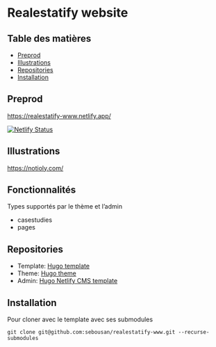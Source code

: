 # Realestatify website

## Table des matières

- [Preprod](#preprod)
- [Illustrations](#illustrations)
- [Repositories](#repositories)
- [Installation](#installation)

## Preprod
https://realestatify-www.netlify.app/

[![Netlify Status](https://api.netlify.com/api/v1/badges/77934568-56cf-4711-a03f-5f8b59618eab/deploy-status)](https://app.netlify.com/sites/realestatify-www/deploys)

## Illustrations
https://notioly.com/

## Fonctionnalités
Types supportés par le thème et l’admin
* casestudies
* pages

## Repositories
* Template: [Hugo template](https://github.com/sebousan/hugo-template)
* Theme: [Hugo theme](https://github.com/sebousan/hugo-theme)
* Admin: [Hugo Netlify CMS template](https://github.com/sebousan/hugo-netlify-cms-template)

## Installation
Pour cloner avec le template avec ses submodules
```
git clone git@github.com:sebousan/realestatify-www.git --recurse-submodules
```

